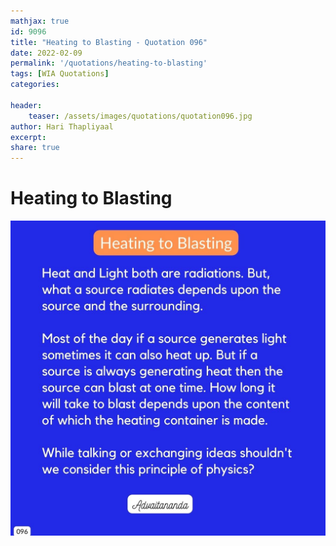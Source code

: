 ```yaml
---
mathjax: true
id: 9096
title: "Heating to Blasting - Quotation 096"
date: 2022-02-09
permalink: '/quotations/heating-to-blasting'
tags: [WIA Quotations] 
categories: 

header:
    teaser: /assets/images/quotations/quotation096.jpg
author: Hari Thapliyaal 
excerpt:
share: true 
---
```


# Heating to Blasting

![Heating to Blasting](/assets/images/quotations/quotation096.jpg)
